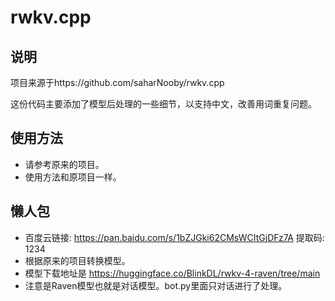 # rwkv.cpp

## 说明
项目来源于https://github.com/saharNooby/rwkv.cpp

这份代码主要添加了模型后处理的一些细节，以支持中文，改善用词重复问题。

## 使用方法

+ 请参考原来的项目。
+ 使用方法和原项目一样。

## 懒人包
+ 百度云链接: https://pan.baidu.com/s/1bZJGki62CMsWCItGjDFz7A 提取码: 1234
+ 根据原来的项目转换模型。
+ 模型下载地址是 https://huggingface.co/BlinkDL/rwkv-4-raven/tree/main
+ 注意是Raven模型也就是对话模型。bot.py里面只对话进行了处理。
